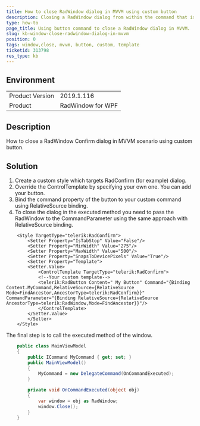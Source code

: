 ```yaml
---
title: How to close RadWindow dialog in MVVM using custom button
description: Closing a RadWindow dialog from within the command that is being executed from a custom button specified in the template.
type: how-to
page_title: Using button command to close a RadWindow dialog in MVVM.
slug: kb-window-close-radwindow-dialog-in-mvvm
position: 0
tags: window,close, mvvm, button, custom, template
ticketid: 313798
res_type: kb
---
```


## Environment
<table>
	<tr>
		<td>Product Version</td>
		<td>2019.1.116</td>
	</tr>
	<tr>
		<td>Product</td>
		<td>RadWindow for WPF</td>
	</tr>
</table>

## Description

How to close a RadWindow Confirm dialog in MVVM scenario using custom button.

## Solution

1. Create a custom style which targets RadConfirm (for example) dialog. 
2. Override the ControlTemplate by specifying your own one. You can add your button. 
3. Bind the command property of the button to your custom command using RelativeSource binding. 
4. To close the dialog in the executed method you need to pass the RadWindow to the CommandParameter using the same approach with RelativeSource binding. 


```XAML
	<Style TargetType="telerik:RadConfirm">
	    <Setter Property="IsTabStop" Value="False"/>
	    <Setter Property="MinWidth" Value="275"/>
	    <Setter Property="MaxWidth" Value="500"/>
	    <Setter Property="SnapsToDevicePixels" Value="True"/>
	    <Setter Property="Template">
		<Setter.Value>
		    <ControlTemplate TargetType="telerik:RadConfirm">
			<!--Your custom template-->
			<telerik:RadButton Content=" My Button" Command="{Binding Content.MyCommand,RelativeSource={RelativeSource Mode=FindAncestor,AncestorType=telerik:RadConfirm}}" CommandParameter="{Binding RelativeSource={RelativeSource AncestorType=telerik:RadWindow,Mode=FindAncestor}}"/>
		    </ControlTemplate>
		</Setter.Value>
	    </Setter>
	</Style>
```

The final step is to call the executed method of the window.


```C#
	public class MainViewModel
	{
		public ICommand MyCommand { get; set; }
		public MainViewModel()
		{
			MyCommand = new DelegateCommand(OnCommandExecuted);
		}

		private void OnCommandExecuted(object obj)
		{
			var window = obj as RadWindow;
			window.Close();
		}
	}
```
